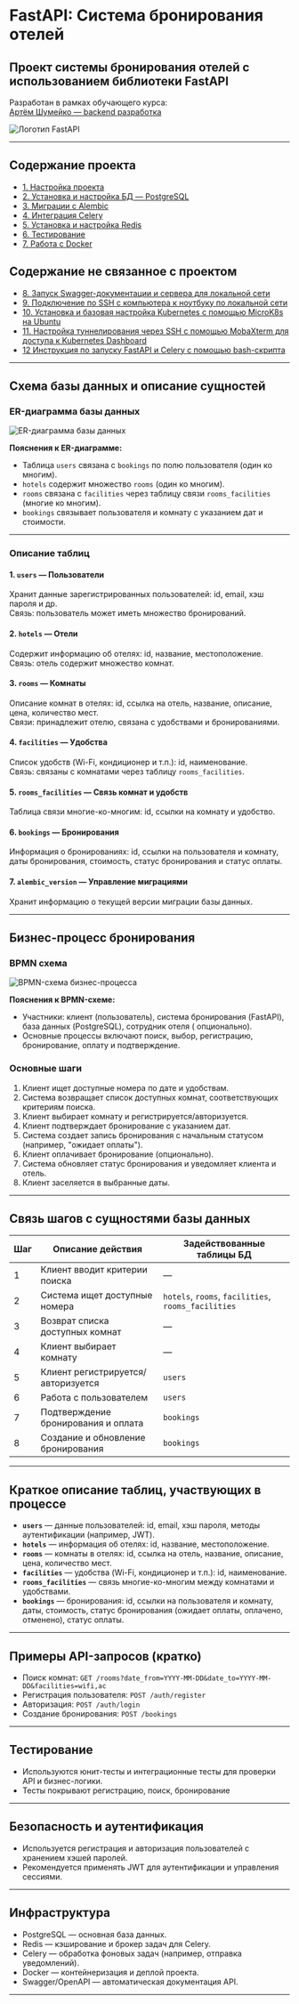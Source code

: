 # FastAPI: Система бронирования отелей

## Проект системы бронирования отелей с использованием библиотеки FastAPI

Разработан в рамках обучающего курса:  
[Артём Шумейко — backend разработка](https://artemshumeiko.zenclass.ru/public/products)

![Логотип FastAPI](https://fastapi.tiangolo.com/img/logo-margin/logo-teal.png)

---

## Содержание проекта

- [1. Настройка проекта](/course_helpers/2%20Осваиваем%20FastAPI/FastApi.md)
- [2. Установка и настройка БД — PostgreSQL](/course_helpers/3%20База%20данных%20и%20паттерны/PostgreSQL.md)
- [3. Миграции с Alembic](/course_helpers/3%20База%20данных%20и%20паттерны/Alembic.md)
- [4. Интеграция Celery](/course_helpers/6%20Кэширование%20с%20Redis/Celery.md)
- [5. Установка и настройка Redis](/course_helpers/6%20Кэширование%20с%20Redis/Redis.md)
- [6. Тестирование](/course_helpers/7%20Тестирование/Testing.md)
- [7. Работа с Docker](/course_helpers/9%20Docker%20и%20деплой%20проекта/Docker.md)

## Содержание не связанное с проектом

- [8. Запуск Swagger-документации и сервера для локальной сети](/course_helpers/9%20Docker%20и%20деплой%20проекта/Localhost.md)
- [9. Подключение по SSH с компьютера к ноутбуку по локальной сети](/course_helpers/9%20Docker%20и%20деплой%20проекта/ssh.md)
- [10. Установка и базовая настройка Kubernetes с помощью MicroK8s на Ubuntu](/course_helpers/9%20Docker%20и%20деплой%20проекта/cuber.md)
- [11. Настройка туннелирования через SSH с помощью MobaXterm для доступа к Kubernetes Dashboard](/course_helpers/9%20Docker%20и%20деплой%20проекта/cuber2.md)
- [12 Инструкция по запуску FastAPI и Celery с помощью bash-скрипта](/course_helpers/9%20Docker%20и%20деплой%20проекта/app.md)

---

## Схема базы данных и описание сущностей

### ER-диаграмма базы данных

![ER-диаграмма базы данных](/course_helpers/alembic_version_2.png)

**Пояснения к ER-диаграмме:**

- Таблица `users` связана с `bookings` по полю пользователя (один ко многим).
- `hotels` содержит множество `rooms` (один ко многим).
- `rooms` связана с `facilities` через таблицу связи `rooms_facilities` (многие ко многим).
- `bookings` связывает пользователя и комнату с указанием дат и стоимости.

---

### Описание таблиц

#### 1. `users` — Пользователи

Хранит данные зарегистрированных пользователей: id, email, хэш пароля и др.  
Связь: пользователь может иметь множество бронирований.

#### 2. `hotels` — Отели

Содержит информацию об отелях: id, название, местоположение.  
Связь: отель содержит множество комнат.

#### 3. `rooms` — Комнаты

Описание комнат в отелях: id, ссылка на отель, название, описание, цена, количество мест.  
Связи: принадлежит отелю, связана с удобствами и бронированиями.

#### 4. `facilities` — Удобства

Список удобств (Wi-Fi, кондиционер и т.п.): id, наименование.  
Связь: связаны с комнатами через таблицу `rooms_facilities`.

#### 5. `rooms_facilities` — Связь комнат и удобств

Таблица связи многие-ко-многим: id, ссылки на комнату и удобство.

#### 6. `bookings` — Бронирования

Информация о бронированиях: id, ссылки на пользователя и комнату, даты бронирования, стоимость, статус бронирования и
статус оплаты.

#### 7. `alembic_version` — Управление миграциями

Хранит информацию о текущей версии миграции базы данных.

---

## Бизнес-процесс бронирования

### BPMN схема

![BPMN-схема бизнес-процесса](/course_helpers/BPMN.png)

**Пояснения к BPMN-схеме:**

- Участники: клиент (пользователь), система бронирования (FastAPI), база данных (PostgreSQL), сотрудник отеля (
  опционально).
- Основные процессы включают поиск, выбор, регистрацию, бронирование, оплату и подтверждение.

### Основные шаги

1. Клиент ищет доступные номера по дате и удобствам.
2. Система возвращает список доступных комнат, соответствующих критериям поиска.
3. Клиент выбирает комнату и регистрируется/авторизуется.
4. Клиент подтверждает бронирование с указанием дат.
5. Система создает запись бронирования с начальным статусом (например, "ожидает оплаты").
6. Клиент оплачивает бронирование (опционально).
7. Система обновляет статус бронирования и уведомляет клиента и отель.
8. Клиент заселяется в выбранные даты.

---

## Связь шагов с сущностями базы данных

| Шаг | Описание действия                   | Задействованные таблицы БД                          |
|-----|-------------------------------------|-----------------------------------------------------|
| 1   | Клиент вводит критерии поиска       | —                                                   |
| 2   | Система ищет доступные номера       | `hotels`, `rooms`, `facilities`, `rooms_facilities` |
| 3   | Возврат списка доступных комнат     | —                                                   |
| 4   | Клиент выбирает комнату             | —                                                   |
| 5   | Клиент регистрируется/авторизуется  | `users`                                             |
| 6   | Работа с пользователем              | `users`                                             |
| 7   | Подтверждение бронирования и оплата | `bookings`                                          |
| 8   | Создание и обновление бронирования  | `bookings`                                          |

---

## Краткое описание таблиц, участвующих в процессе

- **`users`** — данные пользователей: id, email, хэш пароля, методы аутентификации (например, JWT).
- **`hotels`** — информация об отелях: id, название, местоположение.
- **`rooms`** — комнаты в отелях: id, ссылка на отель, название, описание, цена, количество мест.
- **`facilities`** — удобства (Wi-Fi, кондиционер и т.п.): id, наименование.
- **`rooms_facilities`** — связь многие-ко-многим между комнатами и удобствами.
- **`bookings`** — бронирования: id, ссылки на пользователя и комнату, даты, стоимость, статус бронирования (ожидает
  оплаты, оплачено, отменено), статус оплаты.

---

## Примеры API-запросов (кратко)

- Поиск комнат: `GET /rooms?date_from=YYYY-MM-DD&date_to=YYYY-MM-DD&facilities=wifi,ac`
- Регистрация пользователя: `POST /auth/register`
- Авторизация: `POST /auth/login`
- Создание бронирования: `POST /bookings`

---

## Тестирование

- Используются юнит-тесты и интеграционные тесты для проверки API и бизнес-логики.
- Тесты покрывают регистрацию, поиск, бронирование

---

## Безопасность и аутентификация

- Используется регистрация и авторизация пользователей с хранением хэшей паролей.
- Рекомендуется применять JWT для аутентификации и управления сессиями.

---

## Инфраструктура

- PostgreSQL — основная база данных.
- Redis — кэширование и брокер задач для Celery.
- Celery — обработка фоновых задач (например, отправка уведомлений).
- Docker — контейнеризация и деплой проекта.
- Swagger/OpenAPI — автоматическая документация API.

---

